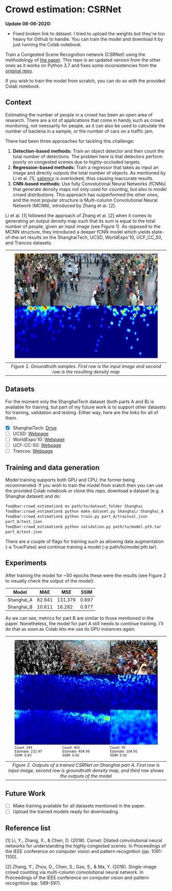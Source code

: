 # Crowd estimation: CSRNet

**Update 08-06-2020:**
- Fixed broken link to dataset. I tried to upload the weights but they're too heavy for Github to handle. You can train the model and download it by just running the Colab notebook.

Train a Congested Scene Recognition network (CSRNet) using the methodology of [the paper](https://arxiv.org/pdf/1802.10062.pdf). This repo is an updated version from the other ones as it works on Python 3.7 and fixes some inconsistencies from the [original repo](https://github.com/leeyeehoo/CSRNet-pytorch).

If you wish to train the model from scratch, you can do so with the provided Colab notebook.

## Context

Estimating the number of people in a crowd has been an open area of research. There are a lot of applications that come in handy such as crowd monitoring, not neessarily for people, as it can also be used to calculate the number of bacteria in a sample, or the number of cars on a traffic jam.

There had been three approaches for tackling this challenge:
1. **Detection-based methods:** Train an object detector and then count the total number of detections. The problem here is that detectors perform poorly on congested scenes due to highly-occluded targets.
2. **Regression-based methods:** Train a regressor that takes as input an image and directly outputs the total number of objects. As mentioned by Li et al. [1], [saliency](https://analyticsindiamag.com/what-are-saliency-maps-in-deep-learning/) is overlooked, thus causing inaccurate results. 
3. **CNN-based methods:** Use fully Convolutional Neural Networks (fCNNs) that generate density maps not only used for counting, but also to model crowd distributions. This approach has outperformed the other ones, and the most popular structure is Multi-column Convolutional Neural Network (MCNN), introduced by Zhang et al. [2].

Li et al. [1] followed the approach of Zhang et al. [2] when it comes to generating an output density map such that its sum is equal to the total number of people, given an input image (see Figure 1). As opposed to the MCNN structure, they introduced a deeper fCNN model which yields state-of-the-art results on the ShanghaiTech, UCSD, WorldExpo'10, UCF_CC_50, and Trancos datasets.

| ![Density map](images/density_maps.png) |
| :--: |
| *Figure 1. Groundtruth samples. First row is the input image and second row is the resulting density map* |

## Datasets
For the moment only the ShanghaiTech dataset (both parts A and B) is available for training, but part of my future work is to support other datasets for training, validation and testing. Either way, here are the links for all of them.

- [x] ShanghaiTech: [Drive](https://drive.google.com/file/d/16dhJn7k4FWVwByRsQAEpl9lwjuV03jVI/view)
- [ ] UCSD: [Webpage](http://www.svcl.ucsd.edu/projects/peoplecnt/)
- [ ] WorldExpo'10: [Webpage](http://www.ee.cuhk.edu.hk/~xgwang/expo.html)
- [ ] UCF-CC-50: [Webpage](https://www.crcv.ucf.edu/data/ucf-cc-50/)
- [ ] Trancos: [Webpage](http://agamenon.tsc.uah.es/Personales/rlopez/data/trancos/)

## Training and data generation
Model training supports both GPU and CPU, the former being recommended. If you wish to train the model from sratch then you can use the provided Colab notebook or clone this repo, download a dataset (e.g. Shanghai dataset) and do:
```console
foo@bar:crowd_estimation$ mv path/to/dataset_folder Shanghai
foo@bar:crowd_estimation$ python make_dataset.py Shanghai/ Shanghai_A
foo@bar:crowd_estimation$ python train.py part_A/trainval.json part_A/test.json
foo@bar:crowd_estimation$ python validation.py path/to/model.pth.tar part_A/test.json
```
There are a couple of flags for training such as allowing data augmentation (-a True/False) and continue training a model (-p path/to/model.pth.tar).

## Experiments
After training the model for ~50 epochs these were the results (see Figure 2 to visually check the output of the model):

| Model | MAE | MSE | SSIM |
| ----- | --- | --- | ---- |
| Shanghai_A | 82.941 | 131.376 | 0.697 |
| Shanghai_B | 10.611 | 16.282 | 0.977 |

As we can see, metrics for part B are similar to those mentioned in the paper. Nonetheless, the model for part A still needs to continue training. I'll do that as soon as Colab lets me use its GPU instances again.

| ![Crowd counting](images/ablation_study_A.png) |
| :--: |
| *Figure 2. Outputs of a trained CSRNet on Shanghai part A. First row is input image, second row is groundtruth density map, and third row shows the outputs of the model* |

## Future Work
- [ ] Make training available for all datasets mentioned in the paper.
- [ ] Upload the trained models ready for downloading.

## Reference list
[1] Li, Y., Zhang, X., & Chen, D. (2018). Csrnet: Dilated convolutional neural networks for understanding the highly congested scenes. In Proceedings of the IEEE conference on computer vision and pattern recognition (pp. 1091-1100).

[2] Zhang, Y., Zhou, D., Chen, S., Gao, S., & Ma, Y. (2016). Single-image crowd counting via multi-column convolutional neural network. In Proceedings of the IEEE conference on computer vision and pattern recognition (pp. 589-597).
